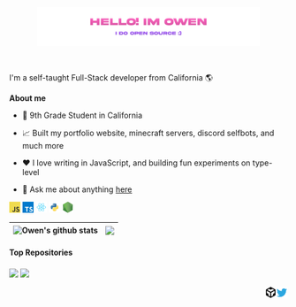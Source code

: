<p align="center"><a href="https://owen.lol/"><img width="80%" alt="Hello, I'm Owen. I do open source!" src="./assets/gh-readme-header.png" /></a></p>

<br />

I'm a self-taught Full-Stack developer from California 🌎

**About me**

- 💼 9th Grade Student in California

- 📈 Built my portfolio website, minecraft servers, discord selfbots, and much more

- ❤️ I love writing in JavaScript, and building fun experiments on type-level

- 💬 Ask me about anything [here](https://github.com/owengregson/owengregson/issues)

<code><img height="20" alt="javascript" src="https://raw.githubusercontent.com/github/explore/80688e429a7d4ef2fca1e82350fe8e3517d3494d/topics/javascript/javascript.png"></code>
<code><img height="20" alt="typescript" src="https://raw.githubusercontent.com/github/explore/80688e429a7d4ef2fca1e82350fe8e3517d3494d/topics/typescript/typescript.png"></code>
<code><img height="20" alt="react" src="https://raw.githubusercontent.com/github/explore/80688e429a7d4ef2fca1e82350fe8e3517d3494d/topics/react/react.png"></code>
<code><img height="20" alt="python" src="https://raw.githubusercontent.com/github/explore/5c058a388828bb5fde0bcafd4bc867b5bb3f26f3/topics/python/python.png"></code>
<code><img height="20" alt="nodejs" src="https://raw.githubusercontent.com/github/explore/80688e429a7d4ef2fca1e82350fe8e3517d3494d/topics/nodejs/nodejs.png"></code>    


| <img align="center" src="https://github-readme-stats.vercel.app/api?username=owengregson&show_icons=true&include_all_commits=true&theme=buefy&hide_border=true" alt="Owen's github stats" /></a> | <img align="center" src="https://github-readme-stats.vercel.app/api/top-langs/?username=owengregson&layout=compact&theme=buefy&hide_border=true" /> |
| ------------- | ------------- |

#### Top Repositories



  <img align="center" src="https://github-readme-stats.vercel.app/api/pin/?username=owengregson&repo=quizlet-hacks&theme=buefy" />


  <img align="center" src="https://github-readme-stats.vercel.app/api/pin/?username=owengregson&repo=owen.lol&theme=buefy" />


<br />
<br />

<a href="https://twitter.com/lemonfluxx">
  <img align="right" alt="Owen Gregson | Twitter" width="21px" src="https://raw.githubusercontent.com/owengregson/owengregson/master/assets/twitter.svg" />
</a>
<a href="https://codesandbox.io/u/lemonflux">
  <img align="right" alt="Owen Gregson | CodeSandbox" width="20px" src="https://raw.githubusercontent.com/owengregson/owengregson/master/assets/codesandbox.svg" />
</a>
